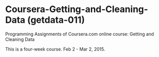 Coursera-Getting-and-Cleaning-Data (getdata-011)
==================================

Programming Assignments of Coursera.com online course: Getting and Cleaning Data

This is a four-week course. Feb 2 - Mar 2, 2015.
